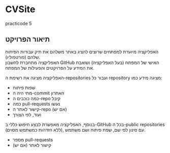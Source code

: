 # CVSite
practicode 5

## תיאור הפרויקט
האפליקציה מיועדת למפתחים שרוצים להציג באתר משלהם את תיק עבודות הפיתוח שלהם (פורטפוליו).  
האפליקציה מתחברת לחשבון GitHub האישי של המפתח (בעל האפליקציה) ושואבת את המידע על הפרויקטים והפעילות של המפתח.

האפליקציה מציגה את רשימת ה-repositories ועבור כל repository מציגה מידע כמו:
- שפות פיתוח
- מתי היה ה-commit האחרון
- כמה כוכבים ה-repo קיבל
- כמה pull-requests נעשו
- קישור לאתר ה-repo (אם יש)
- ועוד, לפי הצורך

בנוסף, האפליקציה מאפשרת לבצע חיפוש כללי ב-GitHub בכל ה-public repositories (ללא הזדהות כמשתמש מסוים), עם סינון לפי שם, שפת פיתוח ושם משתמש.
  - מספר pull-requests
   - קישור לאתר (אם יש)
